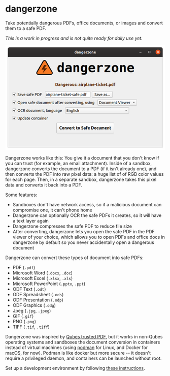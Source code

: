 # dangerzone

Take potentially dangerous PDFs, office documents, or images and convert them to a safe PDF.

_This is a work in progress and is not quite ready for daily use yet._

![Screenshot](./assets/screenshot.png)

Dangerzone works like this: You give it a document that you don't know if you can trust (for example, an email attachment). Inside of a sandbox, dangerzone converts the document to a PDF (if it isn't already one), and then converts the PDF into raw pixel data: a huge list of of RGB color values for each page. Then, in a separate sandbox, dangerzone takes this pixel data and converts it back into a PDF.

Some features:

- Sandboxes don't have network access, so if a malicious document can compromise one, it can't phone home
- Dangerzone can optionally OCR the safe PDFs it creates, so it will have a text layer again
- Dangerzone compresses the safe PDF to reduce file size
- After converting, dangerzone lets you open the safe PDF in the PDF viewer of your choice, which allows you to open PDFs and office docs in dangerzone by default so you never accidentally open a dangerous document

Dangerzone can convert these types of document into safe PDFs:

- PDF (`.pdf`)
- Microsoft Word (`.docx`, `.doc`)
- Microsoft Excel (`.xlsx`, `.xls`)
- Microsoft PowerPoint (`.pptx`, `.ppt`)
- ODF Text (`.odt`)
- ODF Spreadsheet (`.ods`)
- ODF Presentation (`.odp`)
- ODF Graphics (`.odg`)
- Jpeg (`.jpg`, `.jpeg`)
- GIF (`.gif`)
- PNG (`.png`)
- TIFF (`.tif`, `.tiff`)

Dangerzone was inspired by [Qubes trusted PDF](https://blog.invisiblethings.org/2013/02/21/converting-untrusted-pdfs-into-trusted.html), but it works in non-Qubes operating systems and sandboxes the document conversion in containers instead of virtual machines (using [podman](https://podman.io/) for Linux, and Docker for macOS, for now). Podman is like docker but more secure -- it doesn't require a privileged daemon, and containers can be launched without root.

Set up a development environment by following [these instructions](/BUILD.md).
